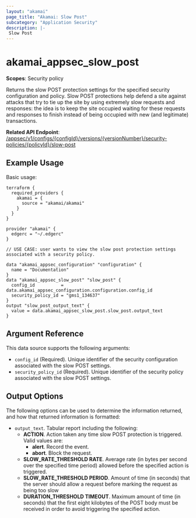```yaml
---
layout: "akamai"
page_title: "Akamai: Slow Post"
subcategory: "Application Security"
description: |-
 Slow Post
---
```


# akamai_appsec_slow_post

**Scopes**: Security policy

Returns the slow POST protection settings for the specified security configuration and policy. Slow POST protections help defend a site against attacks that try to tie up the site by using extremely slow requests and responses: the idea is to keep the site occupied waiting for these requests and responses to finish instead of being occupied with new (and legitimate) transactions.

**Related API Endpoint**: [/appsec/v1/configs/{configId}/versions/{versionNumber}/security-policies/{policyId}/slow-post](https://developer.akamai.com/api/cloud_security/application_security/v1.html#getslowpostprotectionsettings)

## Example Usage

Basic usage:

```
terraform {
  required_providers {
    akamai = {
      source = "akamai/akamai"
    }
  }
}

provider "akamai" {
  edgerc = "~/.edgerc"
}

// USE CASE: user wants to view the slow post protection settings associated with a security policy.

data "akamai_appsec_configuration" "configuration" {
  name = "Documentation"
}
data "akamai_appsec_slow_post" "slow_post" {
  config_id          = data.akamai_appsec_configuration.configuration.config_id
  security_policy_id = "gms1_134637"
}
output "slow_post_output_text" {
  value = data.akamai_appsec_slow_post.slow_post.output_text
}
```

## Argument Reference

This data source supports the following arguments:

- `config_id` (Required). Unique identifier of the security configuration associated with the slow POST settings.
- `security_policy_id` (Required). Unique identifier of the security policy associated with the slow POST settings.

## Output Options

The following options can be used to determine the information returned, and how that returned information is formatted:

- `output_text`. Tabular report including the following:
  - **ACTION**. Action taken any time slow POST protection is triggered. Valid values are:
    - **alert**. Record the event.
    - **abort**. Block the request.
  - **SLOW_RATE_THRESHOLD RATE**. Average rate (in bytes per second over the specified time period) allowed before the specified action is triggered.
  - **SLOW_RATE_THRESHOLD PERIOD**. Amount of time (in seconds) that the server should allow a request before marking the request as being too slow
  - **DURATION_THRESHOLD TIMEOUT**. Maximum amount of time (in seconds) that the first eight kilobytes of the POST body must be received in order to avoid triggering the specified action.

